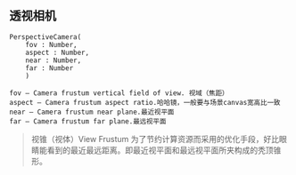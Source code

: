 ## 透视相机

    PerspectiveCamera( 
    	fov : Number,
    	aspect : Number,
    	near : Number,
    	far : Number
    	)
    
    fov — Camera frustum vertical field of view. 视域（焦距）
    aspect — Camera frustum aspect ratio.哈哈镜，一般要与场景canvas宽高比一致
    near — Camera frustum near plane.最近视平面
    far — Camera frustum far plane.最远视平面

> 视锥（视体）View Frustum 为了节约计算资源而采用的优化手段，好比眼睛能看到的最近最远距离。即最近视平面和最远视平面所夹构成的秃顶锥形。
